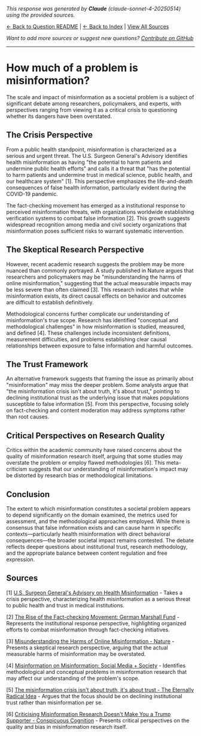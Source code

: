 <!-- 
Generated by: claude
Model: claude-sonnet-4-20250514
Prompt type: sources
Generated at: 2025-06-18T11:53:09.891990
-->

*This response was generated by **Claude** (claude-sonnet-4-20250514) using the provided sources.*

[← Back to Question README](README.md) | [← Back to Index](../README.md) | [View All Sources](../allsources.md)

*Want to add more sources or suggest new questions? [Contribute on GitHub](https://github.com/justinwest/SuggestedSources)*

---

# How much of a problem is misinformation?

The scale and impact of misinformation as a societal problem is a subject of significant debate among researchers, policymakers, and experts, with perspectives ranging from viewing it as a critical crisis to questioning whether its dangers have been overstated.

## The Crisis Perspective

From a public health standpoint, misinformation is characterized as a serious and urgent threat. The U.S. Surgeon General's Advisory identifies health misinformation as having "the potential to harm patients and undermine public health efforts" and calls it a threat that "has the potential to harm patients and undermine trust in medical science, public health, and our healthcare system" [1]. This perspective emphasizes the life-and-death consequences of false health information, particularly evident during the COVID-19 pandemic.

The fact-checking movement has emerged as a institutional response to perceived misinformation threats, with organizations worldwide establishing verification systems to combat false information [2]. This growth suggests widespread recognition among media and civil society organizations that misinformation poses sufficient risks to warrant systematic intervention.

## The Skeptical Research Perspective

However, recent academic research suggests the problem may be more nuanced than commonly portrayed. A study published in Nature argues that researchers and policymakers may be "misunderstanding the harms of online misinformation," suggesting that the actual measurable impacts may be less severe than often claimed [3]. This research indicates that while misinformation exists, its direct causal effects on behavior and outcomes are difficult to establish definitively.

Methodological concerns further complicate our understanding of misinformation's true scope. Research has identified "conceptual and methodological challenges" in how misinformation is studied, measured, and defined [4]. These challenges include inconsistent definitions, measurement difficulties, and problems establishing clear causal relationships between exposure to false information and harmful outcomes.

## The Trust Framework

An alternative framework suggests that framing the issue as primarily about "misinformation" may miss the deeper problem. Some analysts argue that "the misinformation crisis isn't about truth, it's about trust," pointing to declining institutional trust as the underlying issue that makes populations susceptible to false information [5]. From this perspective, focusing solely on fact-checking and content moderation may address symptoms rather than root causes.

## Critical Perspectives on Research Quality

Critics within the academic community have raised concerns about the quality of misinformation research itself, arguing that some studies may overstate the problem or employ flawed methodologies [6]. This meta-criticism suggests that our understanding of misinformation's impact may be distorted by research bias or methodological limitations.

## Conclusion

The extent to which misinformation constitutes a societal problem appears to depend significantly on the domain examined, the metrics used for assessment, and the methodological approaches employed. While there is consensus that false information exists and can cause harm in specific contexts—particularly health misinformation with direct behavioral consequences—the broader societal impact remains contested. The debate reflects deeper questions about institutional trust, research methodology, and the appropriate balance between content regulation and free expression.

## Sources

[1] [U.S. Surgeon General's Advisory on Health Misinformation](https://www.ncbi.nlm.nih.gov/books/NBK572171/) - Takes a crisis perspective, characterizing health misinformation as a serious threat to public health and trust in medical institutions.

[2] [The Rise of the Fact-checking Movement: German Marshall Fund](https://www.gmfus.org/event/rise-fact-checking-movement-ensuring-truth-heard-western-balkans) - Represents the institutional response perspective, highlighting organized efforts to combat misinformation through fact-checking initiatives.

[3] [Misunderstanding the Harms of Online Misinformation - Nature](https://www.nature.com/articles/s41586-024-07417-w) - Presents a skeptical research perspective, arguing that the actual measurable harms of misinformation may be overstated.

[4] [Misinformation on Misinformation: Social Media + Society](https://journals.sagepub.com/doi/full/10.1177/20563051221150412) - Identifies methodological and conceptual problems in misinformation research that may affect our understanding of the problem's scope.

[5] [The misinformation crisis isn't about truth, it's about trust - The Eternally Radical Idea](https://eternallyradicalidea.com/p/the-misinformation-crisis-isnt-about) - Argues that the focus should be on declining institutional trust rather than misinformation per se.

[6] [Criticising Misinformation Research Doesn't Make You a Trump Supporter - Conspicuous Cognition](https://www.conspicuouscognition.com/p/criticising-misinformation-research) - Presents critical perspectives on the quality and bias in misinformation research itself.